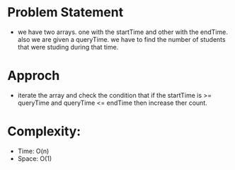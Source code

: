 # Problem Statement
- we have two arrays. one with the startTime and other with the endTime. also we are given a queryTime. we have to find the number of students that were 
  studing during that time.

# Approch
- iterate the array and check the condition that if the startTime is >= queryTime and queryTime <= endTime then increase ther count.  

# Complexity:
- Time: O(n)
- Space: O(1)